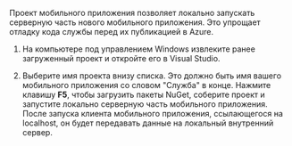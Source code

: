 

Проект мобильного приложения позволяет локально запускать серверную часть нового мобильного приложения. Это упрощает отладку кода службы перед их публикацией в Azure.

1. На компьютере под управлением Windows извлеките ранее загруженный проект и откройте его в Visual Studio.

2. Выберите имя проекта внизу списка. Это должно быть имя вашего мобильного приложения со словом "Служба" в конце. Нажмите клавишу **F5**, чтобы загрузить пакеты NuGet, соберите проект и запустите локально серверную часть мобильного приложения. После запуска клиента мобильного приложения, ссылающегося на localhost, он будет передавать данные на локальный внутренний сервер.

<!---HONumber=August15_HO6-->